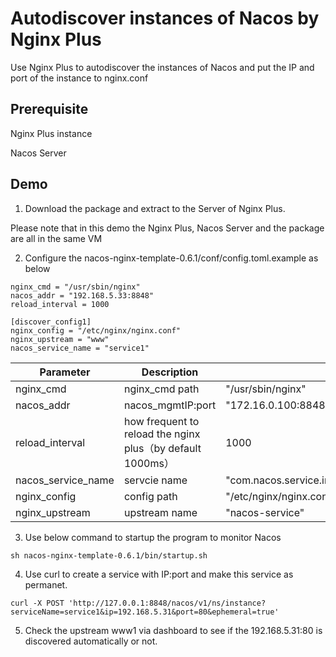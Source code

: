 # Autodiscover instances of Nacos by Nginx Plus
Use Nginx Plus to autodiscover the instances of Nacos and put the IP and port of the instance to nginx.conf

## Prerequisite
Nginx Plus instance

Nacos Server

##  Demo

1. Download the package and extract to the Server of Nginx Plus. 
 
Please note that in this demo the Nginx Plus, Nacos Server and the package are all in the same VM

2. Configure the nacos-nginx-template-0.6.1/conf/config.toml.example as below

```
nginx_cmd = "/usr/sbin/nginx"
nacos_addr = "192.168.5.33:8848"
reload_interval = 1000

[discover_config1]
nginx_config = "/etc/nginx/nginx.conf"
nginx_upstream = "www"
nacos_service_name = "service1"
```

| Parameter | Description | Example |
| --------- | ----------- | ------- |
| nginx_cmd	| nginx_cmd path |	"/usr/sbin/nginx"
| nacos_addr |	nacos_mgmtIP:port |	"172.16.0.100:8848,172.16.0.101:8848,172.16.0.102:8848" |
| reload_interval |	how frequent to reload the nginx plus（by default 1000ms） |	1000 |
| nacos_service_name |	servcie name |	"com.nacos.service.impl.NacosService" |
| nginx_config |	config path |	"/etc/nginx/nginx.conf" |
| nginx_upstream |	upstream name |	"nacos-service" |

3. Use below command to startup the program to monitor Nacos

`sh nacos-nginx-template-0.6.1/bin/startup.sh`

4. Use curl to create a service with IP:port and make this service as permanet.

`curl -X POST 'http://127.0.0.1:8848/nacos/v1/ns/instance?serviceName=service1&ip=192.168.5.31&port=80&ephemeral=true'`

5. Check the upstream www1 via dashboard to see if the 192.168.5.31:80 is discovered automatically or not.
